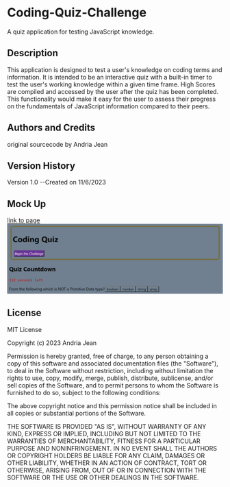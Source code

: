 # Coding-Quiz-Challenge
A quiz application for testing JavaScript knowledge.

## Description
This application is designed to test a user's knowledge on coding terms and information. It is intended to be an interactive quiz with a built-in timer to test the user's working knowledge within a given time frame. High Scores are compiled and accessed by the user after the quiz has been completed. This functionality would make it easy for the user to assess their progress on the fundamentals of JavaScript information compared to their peers.

## Authors and Credits
original sourcecode by Andria Jean

## Version History
Version 1.0 --Created on 11/6/2023

## Mock Up
<a href="#">link to page</a>
<img src="./assets/127.0.0.1_5500_Coding-Quiz-Challenge_index.html.png">


## License
MIT License

Copyright (c) 2023 Andria Jean

Permission is hereby granted, free of charge, to any person obtaining a copy
of this software and associated documentation files (the "Software"), to deal
in the Software without restriction, including without limitation the rights
to use, copy, modify, merge, publish, distribute, sublicense, and/or sell
copies of the Software, and to permit persons to whom the Software is
furnished to do so, subject to the following conditions:

The above copyright notice and this permission notice shall be included in all
copies or substantial portions of the Software.

THE SOFTWARE IS PROVIDED "AS IS", WITHOUT WARRANTY OF ANY KIND, EXPRESS OR
IMPLIED, INCLUDING BUT NOT LIMITED TO THE WARRANTIES OF MERCHANTABILITY,
FITNESS FOR A PARTICULAR PURPOSE AND NONINFRINGEMENT. IN NO EVENT SHALL THE
AUTHORS OR COPYRIGHT HOLDERS BE LIABLE FOR ANY CLAIM, DAMAGES OR OTHER
LIABILITY, WHETHER IN AN ACTION OF CONTRACT, TORT OR OTHERWISE, ARISING FROM,
OUT OF OR IN CONNECTION WITH THE SOFTWARE OR THE USE OR OTHER DEALINGS IN THE
SOFTWARE.

